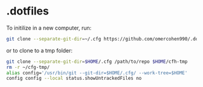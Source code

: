 # .dotfiles

To initilize in a new computer, run:
```bash
git clone --separate-git-dir=~/.cfg https://github.com/omercohen990/.dotfiles ~
```
or to clone to a tmp folder:
```bash
git clone --separate-git-dir=$HOME/.cfg /path/to/repo $HOME/cfh-tmp
rm -r ~/cfg-tmp/
alias config='/usr/bin/git --git-dir=$HOME/.cfg/ --work-tree=$HOME'
config config --local status.showUntrackedFiles no
```
